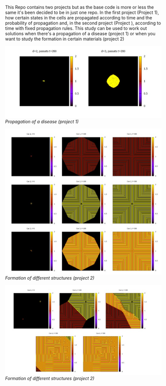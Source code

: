 This Repo contains two projects but as the base code is more or less the same it's been decided to be in just one repo.
In the first project (Project 1), how certain states in the cells are propagated according to time and the probability of propagation and, in the second project (Project ), according to
time with fixed propagation rules.
This study can be used to work out solutions when there's a propagation of a disease (project 1) or when you want to study the formation in certain materials (project 2)

![project1](population_advancement.jpg)\
*Propagation of a disease (project 1)*

![project2](structure_formation.jpg)\
*Formation of different structures (project 2)*

![project2](structure_formation2.jpg)\
*Formation of different structures (project 2)*
